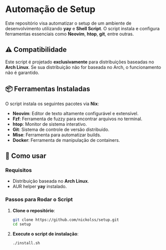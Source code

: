 # Automação de Setup

Este repositório visa automatizar o setup de um ambiente de desenvolvimento utilizando **yay** e **Shell Script**. O script instala e configura ferramentas essenciais como **Neovim**, **htop**, **git**, entre outras.

## ⚠️ Compatibilidade

Este script é projetado **exclusivamente** para distribuições baseadas no **Arch Linux**. Se sua distribuição não for baseada no Arch, o funcionamento não é garantido.

## 📦 Ferramentas Instaladas

O script instala os seguintes pacotes via **Nix**:

- **Neovim**: Editor de texto altamente configurável e extensível.
- **Fzf**: Ferramenta de fuzzy para encontrar arquivos no terminal.
- **htop**: Monitor de sistema interativo.
- **Git**: Sistema de controle de versão distribuído.
- **Mise**: Ferramenta para automatizar builds.
- **Docker**: Ferramenta de manipulação de containers.

## 🚀 Como usar

### Requisitos

- Distribuição baseada no **Arch Linux**.
- AUR helper **yay** instalado.

### Passos para Rodar o Script

1. **Clone o repositório**:

   ```bash
   git clone https://github.com/nickolss/setup.git
   cd setup
   ```

2. **Execute o script de instalação**:

   ```bash
   ./install.sh
   ```
